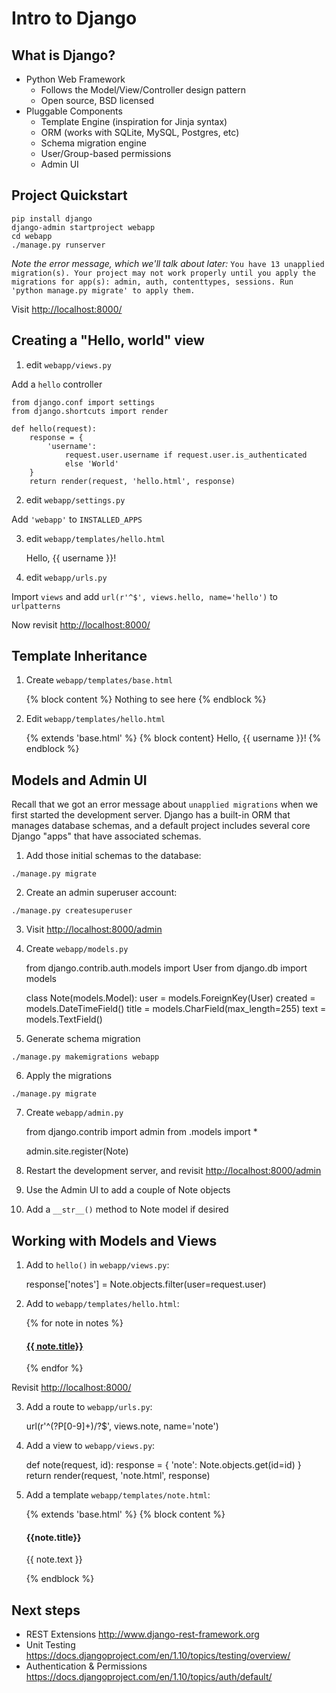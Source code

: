 # Intro to Django 

## What is Django?

- Python Web Framework
    - Follows the Model/View/Controller design pattern
    - Open source, BSD licensed
- Pluggable Components
   - Template Engine (inspiration for Jinja syntax)
   - ORM (works with SQLite, MySQL, Postgres, etc)
   - Schema migration engine
   - User/Group-based permissions
   - Admin UI

## Project Quickstart

    pip install django
    django-admin startproject webapp
    cd webapp
    ./manage.py runserver

*Note the error message, which we'll talk about later:* `You have 13 unapplied migration(s). Your project may not work properly until you apply the migrations for app(s): admin, auth, contenttypes, sessions.
Run 'python manage.py migrate' to apply them.`

Visit <http://localhost:8000/>

## Creating a "Hello, world" view

1) edit `webapp/views.py`
    
Add a `hello` controller
    
    from django.conf import settings
    from django.shortcuts import render

    def hello(request):
        response = { 
            'username': 
                request.user.username if request.user.is_authenticated 
                else 'World' 
        }
        return render(request, 'hello.html', response)

2) edit `webapp/settings.py`

Add `'webapp'` to `INSTALLED_APPS`

3) edit `webapp/templates/hello.html`

    <!DOCTYPE html>
    <html>
    <body>
    Hello, {{ username }}!
    </body>
    </html>

4) edit `webapp/urls.py`
    
Import `views` and add `url(r'^$', views.hello, name='hello')` to `urlpatterns`
    
Now revisit <http://localhost:8000/>

## Template Inheritance

1) Create `webapp/templates/base.html`

    <!DOCTYPE html>
    <html>
    <body>
    {% block content %}
    Nothing to see here
    {% endblock %}
    </body>
    </html>

2) Edit `webapp/templates/hello.html`

    {% extends 'base.html' %}
    {% block content}
    Hello, {{ username }}!
    {% endblock %}
 
## Models and Admin UI

Recall that we got an error message about `unapplied migrations` when we first started the development server. Django has a built-in ORM that manages database schemas, and a default project includes several core Django "apps" that have associated schemas. 

1) Add those initial schemas to the database:

`./manage.py migrate`

2) Create an admin superuser account:

`./manage.py createsuperuser`

3) Visit <http://localhost:8000/admin>

4) Create `webapp/models.py`

    from django.contrib.auth.models import User
    from django.db import models
    
    class Note(models.Model):
        user = models.ForeignKey(User)
        created = models.DateTimeField()
        title = models.CharField(max_length=255)
        text = models.TextField()

5) Generate schema migration

`./manage.py makemigrations webapp`

6) Apply the migrations

`./manage.py migrate`

7) Create `webapp/admin.py`

    from django.contrib import admin
    from .models import *

    admin.site.register(Note)

8) Restart the development server, and revisit <http://localhost:8000/admin>

9) Use the Admin UI to add a couple of Note objects

10) Add a `__str__()` method to Note model if desired

## Working with Models and Views

1) Add to `hello()` in `webapp/views.py`:

    response['notes'] = Note.objects.filter(user=request.user)

2) Add to `webapp/templates/hello.html`:
    
    {% for note in notes %}
    <h4><a href="{% url "note" note.id %}">{{ note.title}}</a></h4>
    {% endfor %}

Revisit <http://localhost:8000/> 

3) Add a route to `webapp/urls.py`:
    
    url(r'^(?P<id>[0-9]+)/?$', views.note, name='note')

4) Add a view to `webapp/views.py`:

    def note(request, id):
        response = {
            'note': Note.objects.get(id=id)
        }
        return render(request, 'note.html', response)
        
5) Add a template `webapp/templates/note.html`:
    
    {% extends 'base.html' %}
    {% block content %}
    <h4>{{note.title}}</h4>
    <p>{{ note.text }}</p>
    {% endblock %}

## Next steps

- REST Extensions <http://www.django-rest-framework.org>
- Unit Testing <https://docs.djangoproject.com/en/1.10/topics/testing/overview/>
- Authentication & Permissions <https://docs.djangoproject.com/en/1.10/topics/auth/default/>
